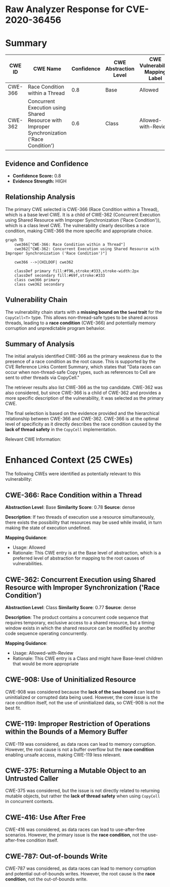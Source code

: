 # Raw Analyzer Response for CVE-2020-36456

# Summary
| CWE ID | CWE Name | Confidence | CWE Abstraction Level | CWE Vulnerability Mapping Label | CWE-Vulnerability Mapping Notes |
|---|---|---|---|---|---|
| CWE-366 | Race Condition within a Thread | 0.8 | Base | Allowed | Primary CWE |
| CWE-362 | Concurrent Execution using Shared Resource with Improper Synchronization ('Race Condition') | 0.6 | Class | Allowed-with-Review | Secondary CWE |

## Evidence and Confidence

*   **Confidence Score:** 0.8
*   **Evidence Strength:** HIGH

## Relationship Analysis
The primary CWE selected is CWE-366 (Race Condition within a Thread), which is a base level CWE. It is a child of CWE-362 (Concurrent Execution using Shared Resource with Improper Synchronization ('Race Condition')), which is a class level CWE. The vulnerability clearly describes a race condition, making CWE-366 the more specific and appropriate choice.

```mermaid
graph TD
    cwe366["CWE-366: Race Condition within a Thread"]
    cwe362["CWE-362: Concurrent Execution using Shared Resource with Improper Synchronization ('Race Condition')"]
    
    cwe366 -->|CHILDOF| cwe362
    
    classDef primary fill:#f96,stroke:#333,stroke-width:2px
    classDef secondary fill:#69f,stroke:#333
    class cwe366 primary
    class cwe362 secondary
```

## Vulnerability Chain
The vulnerability chain starts with a **missing bound on the `Send` trait** for the `CopyCell<T>` type. This allows non-thread-safe types to be shared across threads, leading to a **race condition** (CWE-366) and potentially memory corruption and unpredictable program behavior.

## Summary of Analysis
The initial analysis identified CWE-366 as the primary weakness due to the presence of a race condition as the root cause. This is supported by the CVE Reference Links Content Summary, which states that "Data races can occur when non-thread-safe Copy types, such as references to Cell are sent to other threads via CopyCell."

The retriever results also list CWE-366 as the top candidate. CWE-362 was also considered, but since CWE-366 is a child of CWE-362 and provides a more specific description of the vulnerability, it was selected as the primary CWE.

The final selection is based on the evidence provided and the hierarchical relationship between CWE-366 and CWE-362. CWE-366 is at the optimal level of specificity as it directly describes the race condition caused by the **lack of thread safety** in the `CopyCell` implementation.

Relevant CWE Information:

# Enhanced Context (25 CWEs)
The following CWEs were identified as potentially relevant to this vulnerability:

## CWE-366: Race Condition within a Thread
**Abstraction Level**: Base
**Similarity Score**: 0.78
**Source**: dense

**Description**:
If two threads of execution use a resource simultaneously, there exists the possibility that resources may be used while invalid, in turn making the state of execution undefined.

**Mapping Guidance**:
- Usage: Allowed
- Rationale: This CWE entry is at the Base level of abstraction, which is a preferred level of abstraction for mapping to the root causes of vulnerabilities.

## CWE-362: Concurrent Execution using Shared Resource with Improper Synchronization ('Race Condition')
**Abstraction Level**: Class
**Similarity Score**: 0.77
**Source**: dense

**Description**:
The product contains a concurrent code sequence that requires temporary, exclusive access to a shared resource, but a timing window exists in which the shared resource can be modified by another code sequence operating concurrently.

**Mapping Guidance**:
- Usage: Allowed-with-Review
- Rationale: This CWE entry is a Class and might have Base-level children that would be more appropriate

## CWE-908: Use of Uninitialized Resource
CWE-908 was considered because the **lack of the `Send` bound** can lead to uninitialized or corrupted data being used. However, the core issue is the race condition itself, not the use of uninitialized data, so CWE-908 is not the best fit.

## CWE-119: Improper Restriction of Operations within the Bounds of a Memory Buffer
CWE-119 was considered, as data races can lead to memory corruption. However, the root cause is not a buffer overflow but the **race condition** enabling unsafe access, making CWE-119 less relevant.

## CWE-375: Returning a Mutable Object to an Untrusted Caller
CWE-375 was considered, but the issue is not directly related to returning mutable objects, but rather the **lack of thread safety** when using `CopyCell` in concurrent contexts.

## CWE-416: Use After Free
CWE-416 was considered, as data races can lead to use-after-free scenarios. However, the primary issue is the **race condition**, not the use-after-free condition itself.

## CWE-787: Out-of-bounds Write
CWE-787 was considered, as data races can lead to memory corruption and potential out-of-bounds writes. However, the root cause is the **race condition**, not the out-of-bounds write.